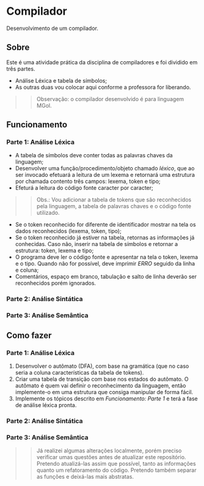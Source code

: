 # Compilador
Desenvolvimento de um compilador.


## Sobre
Este é uma atividade prática da disciplina de compiladores e foi dividido em três partes.
* Análise Léxica e tabela de símbolos;
* As outras duas vou colocar aqui conforme a professora for liberando.

>> Observação: o compilador desenvolvido é para linguagem MGol.

## Funcionamento
### Parte 1: Análise Léxica
* A tabela de símbolos deve conter todas as palavras chaves da linguagem;
* Desenvolver uma função/procedimento/objeto chamado *léxico*, que ao ser invocado efetuará a leitura de um lexema e retornará uma estrutura por chamada contento três campos: lexema, token e tipo;
* Efeturá a leitura do código fonte caracter por caracter;
>> Obs.: Vou adicionar a tabela de tokens que são reconhecidos pela linguagem, a tabela de palavras chaves e o código fonte utilizado.
* Se o token reconhecido for diferente de identificador mostrar na tela os dados reconhecidos (lexema, token, tipo);
* Se o token reconhecido já estiver na tabela, retornas as informações já conhecidas. Caso não, inserir na tabela de símbolos e retornar a estrutura: token, lexema e tipo;
* O programa deve ler o código fonte e apresentar na tela o token, lexema e o tipo. Quando não for possível, deve imprimir *ERRO* seguido da linha e coluna;
* Comentários, espaço em branco, tabulação e salto de linha deverão ser reconhecidos porém ignorados.

### Parte 2: Análise Sintática

### Parte 3: Análise Semântica

## Como fazer
### Parte 1: Análise Léxica
1. Desenvolver o autômato (DFA), com base na gramática (que no caso seria a coluna características da tabela de tokens).
2. Criar uma tabela de transição com base nos estados do autômato. O autômato é quem vai definir o reconhecimento da linguagem, então implemente-o em uma estrutura que consiga manipular de forma fácil.
3. Implemente os tópicos descrito em *Funcionamento: Parte 1* e terá a fase de análise léxica pronta.

### Parte 2: Análise Sintática

### Parte 3: Análise Semântica

>>Já realizei algumas alterações localmente, porém preciso verificar umas questões antes de atualizar este repositório. Pretendo atualizá-las assim que possível, tanto as informações quanto um refatoramento do código. Pretendo também separar as funções e deixá-las mais abstratas.
